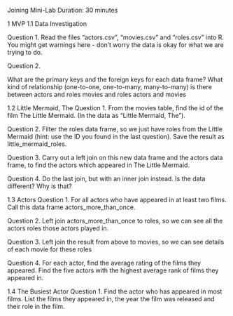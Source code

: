 Joining Mini-Lab
Duration: 30 minutes

1 MVP
1.1 Data Investigation

Question 1.
Read the files “actors.csv”, “movies.csv” and “roles.csv” into R. You might get warnings here - don’t worry the data is okay for what we are trying to do.



Question 2.

What are the primary keys and the foreign keys for each data frame?
What kind of relationship (one-to-one, one-to-many, many-to-many) is there between
actors and roles
movies and roles
actors and movies


1.2 Little Mermaid, The
Question 1.
From the movies table, find the id of the film The Little Mermaid. (In the data as “Little Mermaid, The”).



Question 2.
Filter the roles data frame, so we just have roles from the Little Mermaid (hint: use the ID you found in the last question). Save the result as little_mermaid_roles.



Question 3.
Carry out a left join on this new data frame and the actors data frame, to find the actors which appeared in The Little Mermaid.



Question 4.
Do the last join, but with an inner join instead. Is the data different? Why is that?



1.3 Actors
Question 1.
For all actors who have appeared in at least two films. Call this data frame actors_more_than_once.



Question 2.
Left join actors_more_than_once to roles, so we can see all the actors roles those actors played in.



Question 3.
Left join the result from above to movies, so we can see details of each movie for these roles

Question 4.
For each actor, find the average rating of the films they appeared. Find the five actors with the highest average rank of films they appeared in.

1.4 The Busiest Actor
Question 1.
Find the actor who has appeared in most films. List the films they appeared in, the year the film was released and their role in the film.